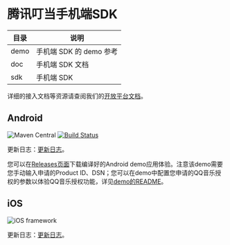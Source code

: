 # 腾讯叮当手机端SDK

| 目录  | 说明 |
| -------- | --------- |
| demo | 手机端 SDK 的 demo 参考 |
| doc | 手机端 SDK 文档 |
| sdk | 手机端 SDK |

详细的接入文档等资源请查阅我们的[开放平台文档](https://dingdang.qq.com/doc/page/342)。

## Android

![Maven Central](https://img.shields.io/maven-central/v/com.tencent.yunxiaowei.dmsdk/core)
[![Build Status](https://travis-ci.org/TencentDingdang/dmsdk.svg?branch=master)](https://travis-ci.org/TencentDingdang/dmsdk)

更新日志：[更新日志](https://dingdang.qq.com/doc/page/347)。

您可以在[Releases页面](https://github.com/TencentDingdang/dmsdk/releases)下载编译好的Android demo应用体验。注意该demo需要您手动输入申请的Product ID、DSN；您可以在demo中配置您申请的QQ音乐授权的参数以体验QQ音乐授权功能，详见[demo的README](./demo/Android/TVSLogin/README.md)。

## iOS

![iOS framework](https://img.shields.io/badge/framework-v3.0.0-blue)

更新日志：[更新日志](https://dingdang.qq.com/doc/page/355)。

